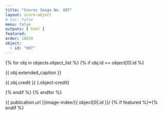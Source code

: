 ```yaml
---
title: "Scores Image No. 007"
layout: score-object
# toc: false
menu: false
outputs: [ html ]
featured: 
order: 10070
object:
  - id: "007"
---
```


{% for obj in objects.object_list %}
{% if obj.id == object[0].id %}

{{ obj.extended_caption }}

{{ obj.credit }} {.object-credit}

{% endif %}
{% endfor %}

<div class="object-credit object-url is-print-only">

{{ publication.url }}image-index/{{ object[0].id }}/ {% if featured %}*{% endif %}

</div>
